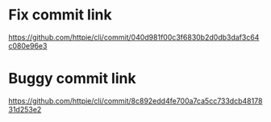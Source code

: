 # Fix commit link

https://github.com/httpie/cli/commit/040d981f00c3f6830b2d0db3daf3c64c080e96e3

# Buggy commit link

https://github.com/httpie/cli/commit/8c892edd4fe700a7ca5cc733dcb4817831d253e2